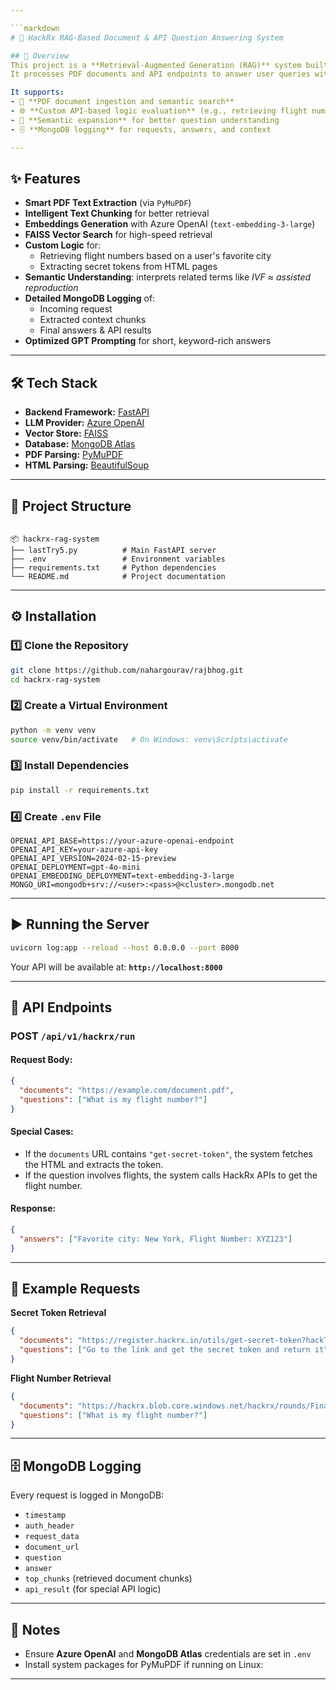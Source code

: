 ```yaml
---

```markdown
# 🚀 HackRx RAG-Based Document & API Question Answering System

## 📌 Overview
This project is a **Retrieval-Augmented Generation (RAG)** system built with **FastAPI**, **FAISS**, **Azure OpenAI**, and **MongoDB**.  
It processes PDF documents and API endpoints to answer user queries with high accuracy, following **HackRx** competition instructions.  

It supports:
- 📄 **PDF document ingestion and semantic search**
- 🌐 **Custom API-based logic evaluation** (e.g., retrieving flight numbers & secret tokens)
- 🧠 **Semantic expansion** for better question understanding
- 🗄 **MongoDB logging** for requests, answers, and context

---
```


## ✨ Features
- **Smart PDF Text Extraction** (via `PyMuPDF`)
- **Intelligent Text Chunking** for better retrieval
- **Embeddings Generation** with Azure OpenAI (`text-embedding-3-large`)
- **FAISS Vector Search** for high-speed retrieval
- **Custom Logic** for:
  - Retrieving flight numbers based on a user's favorite city
  - Extracting secret tokens from HTML pages
- **Semantic Understanding**: interprets related terms like *IVF ≈ assisted reproduction*
- **Detailed MongoDB Logging** of:
  - Incoming request
  - Extracted context chunks
  - Final answers & API results
- **Optimized GPT Prompting** for short, keyword-rich answers

---

## 🛠 Tech Stack
- **Backend Framework:** [FastAPI](https://fastapi.tiangolo.com/)
- **LLM Provider:** [Azure OpenAI](https://learn.microsoft.com/en-us/azure/cognitive-services/openai/)
- **Vector Store:** [FAISS](https://faiss.ai/)
- **Database:** [MongoDB Atlas](https://www.mongodb.com/atlas/database)
- **PDF Parsing:** [PyMuPDF](https://pymupdf.readthedocs.io/)
- **HTML Parsing:** [BeautifulSoup](https://www.crummy.com/software/BeautifulSoup/)

---

## 📂 Project Structure
```

📦 hackrx-rag-system
├── lastTry5.py          # Main FastAPI server
├── .env                 # Environment variables
├── requirements.txt     # Python dependencies
└── README.md            # Project documentation

````

---

## ⚙️ Installation

### 1️⃣ Clone the Repository
```bash
git clone https://github.com/nahargourav/rajbhog.git
cd hackrx-rag-system
````

### 2️⃣ Create a Virtual Environment

```bash
python -m venv venv
source venv/bin/activate   # On Windows: venv\Scripts\activate
```

### 3️⃣ Install Dependencies

```bash
pip install -r requirements.txt
```

### 4️⃣ Create `.env` File

```env
OPENAI_API_BASE=https://your-azure-openai-endpoint
OPENAI_API_KEY=your-azure-api-key
OPENAI_API_VERSION=2024-02-15-preview
OPENAI_DEPLOYMENT=gpt-4o-mini
OPENAI_EMBEDDING_DEPLOYMENT=text-embedding-3-large
MONGO_URI=mongodb+srv://<user>:<pass>@<cluster>.mongodb.net
```

---

## ▶️ Running the Server

```bash
uvicorn log:app --reload --host 0.0.0.0 --port 8000
```

Your API will be available at:
**`http://localhost:8000`**

---

## 📡 API Endpoints

### **POST** `/api/v1/hackrx/run`

#### Request Body:

```json
{
  "documents": "https://example.com/document.pdf",
  "questions": ["What is my flight number?"]
}
```

#### Special Cases:

* If the `documents` URL contains `"get-secret-token"`, the system fetches the HTML and extracts the token.
* If the question involves flights, the system calls HackRx APIs to get the flight number.

#### Response:

```json
{
  "answers": ["Favorite city: New York, Flight Number: XYZ123"]
}
```

---

## 🧪 Example Requests

**Secret Token Retrieval**

```json
{
  "documents": "https://register.hackrx.in/utils/get-secret-token?hackTeam=5563",
  "questions": ["Go to the link and get the secret token and return it"]
}
```

**Flight Number Retrieval**

```json
{
  "documents": "https://hackrx.blob.core.windows.net/hackrx/rounds/FinalRound4SubmissionPDF.pdf",
  "questions": ["What is my flight number?"]
}
```

---

## 🗄 MongoDB Logging

Every request is logged in MongoDB:

* `timestamp`
* `auth_header`
* `request_data`
* `document_url`
* `question`
* `answer`
* `top_chunks` (retrieved document chunks)
* `api_result` (for special API logic)

---

## 📌 Notes

* Ensure **Azure OpenAI** and **MongoDB Atlas** credentials are set in `.env`
* Install system packages for PyMuPDF if running on Linux:


---

